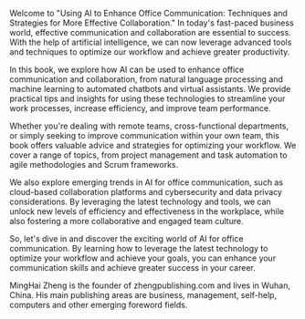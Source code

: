 
Welcome to "Using AI to Enhance Office Communication: Techniques and Strategies for More Effective Collaboration." In today's fast-paced business world, effective communication and collaboration are essential to success. With the help of artificial intelligence, we can now leverage advanced tools and techniques to optimize our workflow and achieve greater productivity.

In this book, we explore how AI can be used to enhance office communication and collaboration, from natural language processing and machine learning to automated chatbots and virtual assistants. We provide practical tips and insights for using these technologies to streamline your work processes, increase efficiency, and improve team performance.

Whether you're dealing with remote teams, cross-functional departments, or simply seeking to improve communication within your own team, this book offers valuable advice and strategies for optimizing your workflow. We cover a range of topics, from project management and task automation to agile methodologies and Scrum frameworks.

We also explore emerging trends in AI for office communication, such as cloud-based collaboration platforms and cybersecurity and data privacy considerations. By leveraging the latest technology and tools, we can unlock new levels of efficiency and effectiveness in the workplace, while also fostering a more collaborative and engaged team culture.

So, let's dive in and discover the exciting world of AI for office communication. By learning how to leverage the latest technology to optimize your workflow and achieve your goals, you can enhance your communication skills and achieve greater success in your career.

MingHai Zheng is the founder of zhengpublishing.com and lives in Wuhan, China. His main publishing areas are business, management, self-help, computers and other emerging foreword fields.
